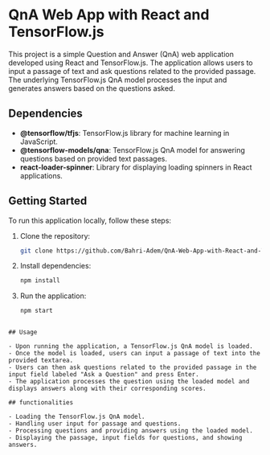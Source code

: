 # QnA Web App with React and TensorFlow.js

This project is a simple Question and Answer (QnA) web application developed using React and TensorFlow.js. The application allows users to input a passage of text and ask questions related to the provided passage. The underlying TensorFlow.js QnA model processes the input and generates answers based on the questions asked.

## Dependencies

- **@tensorflow/tfjs**: TensorFlow.js library for machine learning in JavaScript.
- **@tensorflow-models/qna**: TensorFlow.js QnA model for answering questions based on provided text passages.
- **react-loader-spinner**: Library for displaying loading spinners in React applications.

## Getting Started

To run this application locally, follow these steps:

1. Clone the repository:

   ```bash
   git clone https://github.com/Bahri-Adem/QnA-Web-App-with-React-and-TensorflowJS.git

2. Install dependencies:

   ```bash
   npm install

3. Run the application:

   ```bash
   npm start
```

## Usage

- Upon running the application, a TensorFlow.js QnA model is loaded.
- Once the model is loaded, users can input a passage of text into the provided textarea.
- Users can then ask questions related to the provided passage in the input field labeled "Ask a Question" and press Enter.
- The application processes the question using the loaded model and displays answers along with their corresponding scores.

## functionalities

- Loading the TensorFlow.js QnA model.
- Handling user input for passage and questions.
- Processing questions and providing answers using the loaded model.
- Displaying the passage, input fields for questions, and showing answers.

